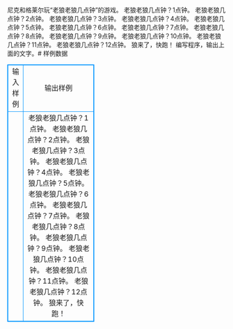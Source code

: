 # 
尼克和格莱尔玩“老狼老狼几点钟”的游戏。
老狼老狼几点钟？1点钟。
老狼老狼几点钟？2点钟。
老狼老狼几点钟？3点钟。
老狼老狼几点钟？4点钟。
老狼老狼几点钟？5点钟。
老狼老狼几点钟？6点钟。
老狼老狼几点钟？7点钟。
老狼老狼几点钟？8点钟。
老狼老狼几点钟？9点钟。
老狼老狼几点钟？10点钟。
老狼老狼几点钟？11点钟。
老狼老狼几点钟？12点钟。
狼来了，快跑！
编写程序，输出上面的文字。# 样例数据
<style>
        table,table tr th, table tr td { border:1px solid #0094ff; }
        table { width: 200px; min-height: 25px; line-height: 25px; text-align: center; border-collapse: collapse;}   
    </style>
<table>
	<tr>
		<td>输入样例</td>
		<td>输出样例</td>
	</tr>
<tr><td></td><td>老狼老狼几点钟？1点钟。
老狼老狼几点钟？2点钟。
老狼老狼几点钟？3点钟。
老狼老狼几点钟？4点钟。
老狼老狼几点钟？5点钟。
老狼老狼几点钟？6点钟。
老狼老狼几点钟？7点钟。
老狼老狼几点钟？8点钟。
老狼老狼几点钟？9点钟。
老狼老狼几点钟？10点钟。
老狼老狼几点钟？11点钟。
老狼老狼几点钟？12点钟。
狼来了，快跑！</td></tr></table>
